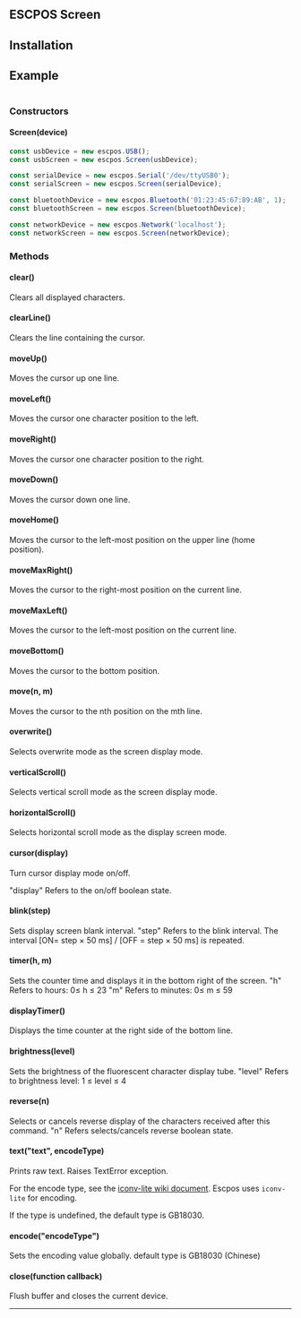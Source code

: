 
## ESCPOS Screen

## Installation

## Example

```js
```

### Constructors

#### Screen(device)

```javascript
const usbDevice = new escpos.USB();
const usbScreen = new escpos.Screen(usbDevice);

const serialDevice = new escpos.Serial('/dev/ttyUSB0');
const serialScreen = new escpos.Screen(serialDevice);

const bluetoothDevice = new escpos.Bluetooth('01:23:45:67:89:AB', 1);
const bluetoothScreen = new escpos.Screen(bluetoothDevice);

const networkDevice = new escpos.Network('localhost');
const networkScreen = new escpos.Screen(networkDevice);
```

### Methods

#### clear()

Clears all displayed characters.

#### clearLine()

Clears the line containing the cursor.

#### moveUp()

Moves the cursor up one line.

#### moveLeft()

Moves the cursor one character position to the left.

#### moveRight()

Moves the cursor one character position to the right.

#### moveDown()

Moves the cursor down one line.

#### moveHome()

Moves the cursor to the left-most position on the upper line (home position).

#### moveMaxRight()

Moves the cursor to the right-most position on the current line.

#### moveMaxLeft()

Moves the cursor to the left-most position on the current line.

#### moveBottom()

Moves the cursor to the bottom position.

#### move(n, m)

Moves the cursor to the nth position on the mth line.

#### overwrite()

Selects overwrite mode as the screen display mode.

#### verticalScroll()

Selects vertical scroll mode as the screen display mode.

#### horizontalScroll()

Selects horizontal scroll mode as the display screen mode.

#### cursor(display)

Turn cursor display mode on/off.

"display" Refers to the on/off boolean state.

#### blink(step)

Sets display screen blank interval.
"step" Refers to the blink interval. The interval [ON= step × 50 ms] / [OFF = step × 50 ms] is repeated.

#### timer(h, m)

Sets the counter time and displays it in the bottom right of the screen.
"h" Refers to hours: 0≤ h ≤ 23
"m" Refers to minutes: 0≤ m ≤ 59

#### displayTimer()

Displays the time counter at the right side of the bottom line.

#### brightness(level)

Sets the brightness of the fluorescent character display tube.
"level" Refers to brightness level: 1 ≤ level ≤ 4

#### reverse(n)

Selects or cancels reverse display of the characters received after this command.
"n" Refers selects/cancels reverse boolean state.

#### text("text", encodeType)

Prints raw text. Raises TextError exception.

For the encode type, see the [iconv-lite wiki document](https://github.com/ashtuchkin/iconv-lite/wiki/Supported-Encodings). Escpos uses `iconv-lite` for encoding.

If the type is undefined, the default type is GB18030.

#### encode("encodeType")

Sets the encoding value globally. default type is GB18030 (Chinese)

#### close(function callback)

Flush buffer and closes the current device.

----
